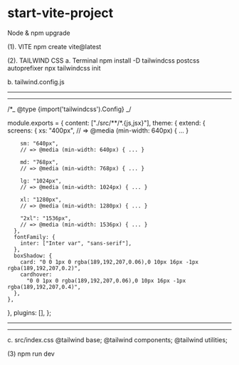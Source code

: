 # start-vite-project

Node & npm upgrade

(1). VITE
npm create vite@latest

(2). TAILWIND CSS
a. Terminal
npm install -D tailwindcss postcss autoprefixer
npx tailwindcss init

b. tailwind.config.js

---

---

/\*_ @type {import('tailwindcss').Config} _/

module.exports = {
content: ["./src/**/*.{js,jsx}"],
theme: {
extend: {
screens: {
xs: "400px",
// => @media (min-width: 640px) { ... }

        sm: "640px",
        // => @media (min-width: 640px) { ... }

        md: "768px",
        // => @media (min-width: 768px) { ... }

        lg: "1024px",
        // => @media (min-width: 1024px) { ... }

        xl: "1280px",
        // => @media (min-width: 1280px) { ... }

        "2xl": "1536px",
        // => @media (min-width: 1536px) { ... }
      },
      fontFamily: {
        inter: ["Inter var", "sans-serif"],
      },
      boxShadow: {
        card: "0 0 1px 0 rgba(189,192,207,0.06),0 10px 16px -1px rgba(189,192,207,0.2)",
        cardhover:
          "0 0 1px 0 rgba(189,192,207,0.06),0 10px 16px -1px rgba(189,192,207,0.4)",
      },
    },

},
plugins: [],
};

---

---

c. src/index.css
@tailwind base;
@tailwind components;
@tailwind utilities;

(3) npm run dev
